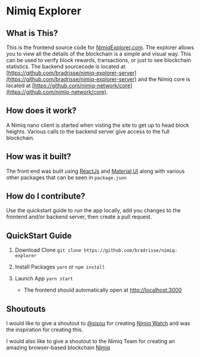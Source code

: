# Nimiq Explorer

## What is This?
This is the frontend source code for [NimiqExplorer.com](https://nimiqexplorer.com). The explorer allows you to view all the details of the blockchain is a simple and visual way. This can be used to verify block rewards, transactions, or just to see blockchain statistics. The backend sourcecode is located at [https://github.com/bradrisse/nimiq-explorer-server](https://github.com/bradrisse/nimiq-explorer-server) and the Nimiq core is located at [https://github.com/nimiq-network/core](https://github.com/nimiq-network/core).

## How does it work?
A Nimiq nano client is started when visting the site to get up to head block heights. Various calls to the backend server give access to the full blockchain.

## How was it built?
The front end was built using [ReactJs](https://reactjs.org/) and [Material UI](https://material-ui-next.com/) along with various other packages that can be seen in `package.json`

## How do I contribute?
Use the quickstart guide to run the app locally, add you changes to the frontend and/or backend server, then create a pull request.

## QuickStart Guide

1. Download Clone `git clone https://github.com/bradrisse/nimiq-explorer`
    
2. Install Packages `yarn` or `npm install`
    
3. Launch App `yarn start`
    - The frontend should automatically open at [http://localhost:3000](http://localhost:3000)
    
## Shoutouts

I would like to give a shoutout to [@sisou](https://github.com/sisou) for creating [Nimiq Watch](https://nimiq.watch) and was the inspiration for creating this.

I would also like to give a shoutout to the Nimiq Team for creating an amazing browser-based blockchain [Nimiq](https://nimiq.com)
    
